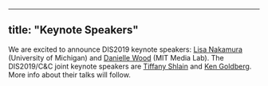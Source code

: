 
---
title: "Keynote Speakers"
---

We are excited to announce DIS2019 keynote speakers: [Lisa Nakamura](https://lsa.umich.edu/ac/people/faculty/lnakamur.html) (University of Michigan) and [Danielle Wood](http://www.daniellerwood.com/) (MIT Media Lab). The DIS2019/C&C joint keynote speakers are [Tiffany Shlain](http://www.letitripple.org/about/tiffany-shlain/) and [Ken Goldberg](https://goldberg.berkeley.edu/). More info about their talks will follow.
